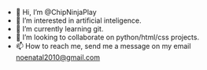 - 👋 Hi, I’m @ChipNinjaPlay
- 👀 I’m interested in artificial inteligence.
- 🌱 I’m currently learning git.
- 💞️ I’m looking to collaborate on python/html/css projects.
- 📫 How to reach me, send me a message on my email noenatal2010@gmail.com

<!---
ChipNinjaPlay/ChipNinjaPlay is a ✨ special ✨ repository because its `README.md` (this file) appears on your GitHub profile.
You can click the Preview link to take a look at your changes.
--->
